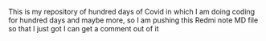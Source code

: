 This is my repository of hundred days of Covid in which I am doing coding for hundred days and maybe more, so I am pushing this Redmi note MD file so that I just got I can get a comment out of it
